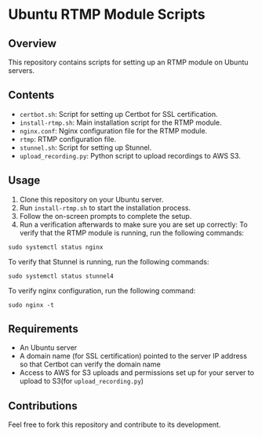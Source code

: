 # Ubuntu RTMP Module Scripts

## Overview
This repository contains scripts for setting up an RTMP module on Ubuntu servers.

## Contents
- `certbot.sh`: Script for setting up Certbot for SSL certification.
- `install-rtmp.sh`: Main installation script for the RTMP module.
- `nginx.conf`: Nginx configuration file for the RTMP module.
- `rtmp`: RTMP configuration file.
- `stunnel.sh`: Script for setting up Stunnel.
- `upload_recording.py`: Python script to upload recordings to AWS S3.

## Usage
1. Clone this repository on your Ubuntu server.
2. Run `install-rtmp.sh` to start the installation process.
3. Follow the on-screen prompts to complete the setup.
4. Run a verification afterwards to make sure you are set up correctly:
To verify that the RTMP module is running, run the following commands:
```
sudo systemctl status nginx 
```
To verify that Stunnel is running, run the following commands:
```
sudo systemctl status stunnel4
```
To verify nginx configuration, run the following command:
```
sudo nginx -t
```

## Requirements
- An Ubuntu server
- A domain name (for SSL certification) pointed to the server IP address so that Certbot can verify the domain name
- Access to AWS for S3 uploads and permissions set up for your server to upload to S3(for `upload_recording.py`)


## Contributions
Feel free to fork this repository and contribute to its development.

